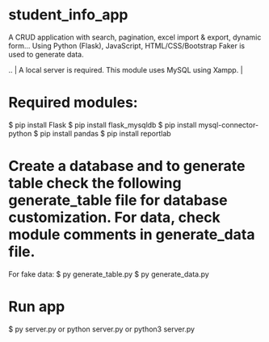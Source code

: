 # student_info_app
A CRUD application with search, pagination, excel import &amp; export, dynamic form... Using Python (Flask), JavaScript, HTML/CSS/Bootstrap
Faker is used to generate data.

.. | A local server is required. This module uses MySQL using Xampp. |

# Required modules:
$ pip install Flask
$ pip install flask_mysqldb
$ pip install mysql-connector-python
$ pip install pandas
$ pip install reportlab

# Create a database and to generate table check the following generate_table file for database customization. For data, check module comments in generate_data file.
For fake data: 
$ py generate_table.py
$ py generate_data.py

# Run app
$ py server.py or python server.py or python3 server.py




